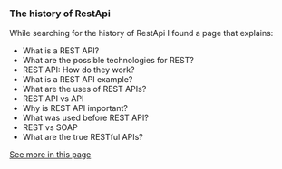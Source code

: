 ### The history of RestApi

While searching for the history of RestApi I found a page that explains:
- What is a REST API?
- What are the possible technologies for REST?
- REST API: How do they work?
- What is a REST API example?
- What are the uses of REST APIs?
- REST API vs API
- Why is REST API important?
- What was used before REST API?
- REST vs SOAP
- What are the true RESTful APIs? 

[See more in this page](https://blog.axway.com/learning-center/apis/what-is-rest-api)